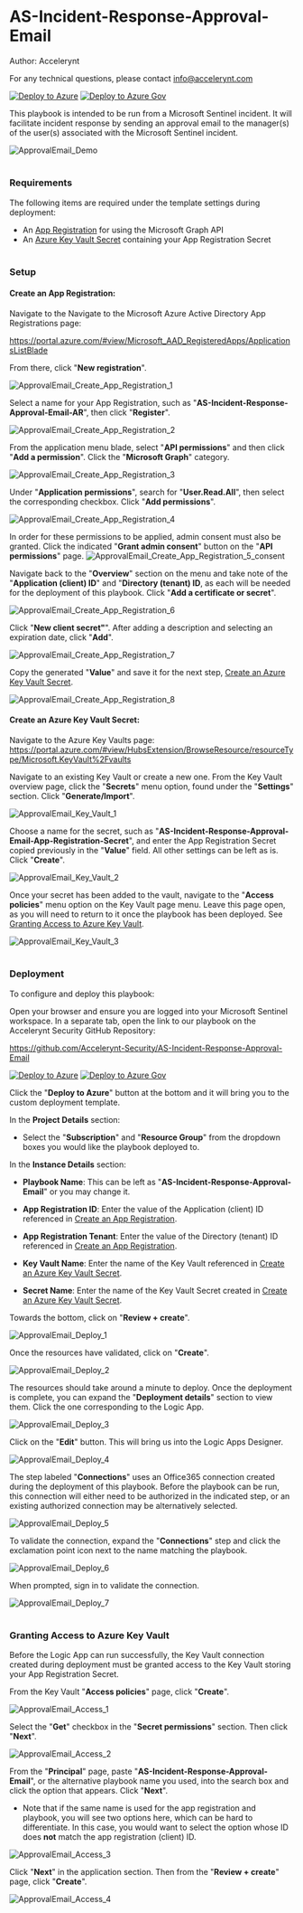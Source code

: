 # AS-Incident-Response-Approval-Email

Author: Accelerynt

For any technical questions, please contact info@accelerynt.com  

[![Deploy to Azure](https://aka.ms/deploytoazurebutton)](https://portal.azure.com/#create/Microsoft.Template/uri/https%3A%2F%2Fraw.githubusercontent.com%2FAccelerynt-Security%2FAS-Incident-Response-Approval-Email%2Fmain%2Fazuredeploy.json)
[![Deploy to Azure Gov](https://aka.ms/deploytoazuregovbutton)](https://portal.azure.us/#create/Microsoft.Template/uri/https%3A%2F%2Fraw.githubusercontent.com%2FAccelerynt-Security%2FAS-Incident-Response-Approval-Email%2Fmain%2Fazuredeploy.json)       

This playbook is intended to be run from a Microsoft Sentinel incident. It will facilitate incident response by sending an approval email to the manager(s) of the user(s) associated with the Microsoft Sentinel incident.

![ApprovalEmail_Demo](Images/ApprovalEmail_Demo.png)
 
                                                                                                                                
#
### Requirements
                                                                                                                                     
The following items are required under the template settings during deployment: 

* An [App Registration](https://github.com/Accelerynt-Security/AS-Incident-Response-Approval-Email#create-an-app-registration) for using the Microsoft Graph API
* An [Azure Key Vault Secret](https://github.com/Accelerynt-Security/AS-Incident-Response-Approval-Email#create-an-azure-key-vault-secret) containing your App Registration Secret 


# 
### Setup
                                                                                                                                     
#### Create an App Registration:
 
Navigate to the Navigate to the Microsoft Azure Active Directory App Registrations page:

https://portal.azure.com/#view/Microsoft_AAD_RegisteredApps/ApplicationsListBlade

From there, click "**New registration**".

![ApprovalEmail_Create_App_Registration_1](Images/ApprovalEmail_Create_App_Registration_1.png)

Select a name for your App Registration, such as "**AS-Incident-Response-Approval-Email-AR**", then click "**Register**".

![ApprovalEmail_Create_App_Registration_2](Images/ApprovalEmail_Create_App_Registration_2.png)

From the application menu blade, select "**API permissions**" and then click "**Add a permission**". Click the "**Microsoft Graph**" category.

![ApprovalEmail_Create_App_Registration_3](Images/ApprovalEmail_Create_App_Registration_3.png)

Under "**Application permissions**", search for "**User.Read.All**", then select the corresponding checkbox. Click "**Add permissions**".

![ApprovalEmail_Create_App_Registration_4](Images/ApprovalEmail_Create_App_Registration_4.png)

In order for these permissions to be applied, admin consent must also be granted. Click the indicated "**Grant admin consent**" button on the "**API permissions**" page.
![ApprovalEmail_Create_App_Registration_5_consent](Images/ApprovalEmail_Create_App_Registration_5.png)

Navigate back to the "**Overview**" section on the menu and take note of the "**Application (client) ID**" and "**Directory (tenant) ID**, as each will be needed for the deployment of this playbook. Click "**Add a certificate or secret**".

![ApprovalEmail_Create_App_Registration_6](Images/ApprovalEmail_Create_App_Registration_6.png)

Click "**New client secret"**". After adding a description and selecting an expiration date, click "**Add**".

![ApprovalEmail_Create_App_Registration_7](Images/ApprovalEmail_Create_App_Registration_7.png)

Copy the generated "**Value**" and save it for the next step, [Create an Azure Key Vault Secret](https://github.com/Accelerynt-Security/AS-Incident-Response-Approval-Email#create-an-azure-key-vault-secret).

![ApprovalEmail_Create_App_Registration_8](Images/ApprovalEmail_Create_App_Registration_8.png)


#### Create an Azure Key Vault Secret:

Navigate to the Azure Key Vaults page: https://portal.azure.com/#view/HubsExtension/BrowseResource/resourceType/Microsoft.KeyVault%2Fvaults

Navigate to an existing Key Vault or create a new one. From the Key Vault overview page, click the "**Secrets**" menu option, found under the "**Settings**" section. Click "**Generate/Import**".

![ApprovalEmail_Key_Vault_1](Images/ApprovalEmail_Key_Vault_1.png)

Choose a name for the secret, such as "**AS-Incident-Response-Approval-Email-App-Registration-Secret**", and enter the App Registration Secret copied previously in the "**Value**" field. All other settings can be left as is. Click "**Create**". 

![ApprovalEmail_Key_Vault_2](Images/ApprovalEmail_Key_Vault_2.png)

Once your secret has been added to the vault, navigate to the "**Access policies**" menu option on the Key Vault page menu. Leave this page open, as you will need to return to it once the playbook has been deployed. See [Granting Access to Azure Key Vault](https://github.com/Accelerynt-Security/AS-Incident-Response-Approval-Email#granting-access-to-azure-key-vault).

![ApprovalEmail_Key_Vault_3](Images/ApprovalEmail_Key_Vault_3.png)


#
### Deployment                                                                                                         
                                                                                                        
To configure and deploy this playbook:
 
Open your browser and ensure you are logged into your Microsoft Sentinel workspace. In a separate tab, open the link to our playbook on the Accelerynt Security GitHub Repository:

https://github.com/Accelerynt-Security/AS-Incident-Response-Approval-Email

[![Deploy to Azure](https://aka.ms/deploytoazurebutton)](https://portal.azure.com/#create/Microsoft.Template/uri/https%3A%2F%2Fraw.githubusercontent.com%2FAccelerynt-Security%2FAS-Incident-Response-Approval-Email%2Fmain%2Fazuredeploy.json)
[![Deploy to Azure Gov](https://aka.ms/deploytoazuregovbutton)](https://portal.azure.us/#create/Microsoft.Template/uri/https%3A%2F%2Fraw.githubusercontent.com%2FAccelerynt-Security%2FAS-Incident-Response-Approval-Email%2Fmain%2Fazuredeploy.json)                                             

Click the "**Deploy to Azure**" button at the bottom and it will bring you to the custom deployment template.

In the **Project Details** section:

* Select the "**Subscription**" and "**Resource Group**" from the dropdown boxes you would like the playbook deployed to.  

In the **Instance Details** section:   

* **Playbook Name**: This can be left as "**AS-Incident-Response-Approval-Email**" or you may change it.  

* **App Registration ID**: Enter the value of the Application (client) ID referenced in [Create an App Registration](https://github.com/Accelerynt-Security/AS-Incident-Response-Approval-Email#create-an-app-registration).

* **App Registration Tenant**: Enter the value of the Directory (tenant) ID referenced in [Create an App Registration](https://github.com/Accelerynt-Security/AS-Incident-Response-Approval-Email#create-an-app-registration).

* **Key Vault Name**: Enter the name of the Key Vault referenced in [Create an Azure Key Vault Secret](https://github.com/Accelerynt-Security/AS-Incident-Response-Approval-Email#create-an-azure-key-vault-secret).

* **Secret Name**: Enter the name of the Key Vault Secret created in [Create an Azure Key Vault Secret](https://github.com/Accelerynt-Security/AS-Incident-Response-Approval-Email#create-an-azure-key-vault-secret).

Towards the bottom, click on "**Review + create**". 

![ApprovalEmail_Deploy_1](Images/ApprovalEmail_Deploy_1.png)

Once the resources have validated, click on "**Create**".

![ApprovalEmail_Deploy_2](Images/ApprovalEmail_Deploy_2.png)

The resources should take around a minute to deploy. Once the deployment is complete, you can expand the "**Deployment details**" section to view them.
Click the one corresponding to the Logic App.

![ApprovalEmail_Deploy_3](Images/ApprovalEmail_Deploy_3.png)

Click on the "**Edit**" button. This will bring us into the Logic Apps Designer.

![ApprovalEmail_Deploy_4](Images/ApprovalEmail_Deploy_4.png)

The step labeled "**Connections**" uses an Office365 connection created during the deployment of this playbook. Before the playbook can be run, this connection will either need to be authorized in the indicated step, or an existing authorized connection may be alternatively selected.

![ApprovalEmail_Deploy_5](Images/ApprovalEmail_Deploy_5.png)

To validate the connection, expand the "**Connections**" step and click the exclamation point icon next to the name matching the playbook.
                                                                                                
![ApprovalEmail_Deploy_6](Images/ApprovalEmail_Deploy_6.png)

When prompted, sign in to validate the connection.                                                                                                
                                                                                                
![ApprovalEmail_Deploy_7](Images/ApprovalEmail_Deploy_7.png)


#
### Granting Access to Azure Key Vault

Before the Logic App can run successfully, the Key Vault connection created during deployment must be granted access to the Key Vault storing your App Registration Secret.

From the Key Vault "**Access policies**" page, click "**Create**".

![ApprovalEmail_Access_1](Images/ApprovalEmail_Access_1.png)

Select the "**Get**" checkbox in the "**Secret permissions**" section. Then click "**Next**".

![ApprovalEmail_Access_2](Images/ApprovalEmail_Access_2.png)

From the "**Principal**" page, paste "**AS-Incident-Response-Approval-Email**", or the alternative playbook name you used, into the search box and click the option that appears. Click "**Next**". 

* Note that if the same name is used for the app registration and playbook, you will see two options here, which can be hard to differentiate. In this case, you would want to select the option whose ID does **not** match the app registration (client) ID.

![ApprovalEmail_Access_3](Images/ApprovalEmail_Access_3.png)

Click "**Next**" in the application section. Then from the "**Review + create**" page, click "**Create**".

![ApprovalEmail_Access_4](Images/ApprovalEmail_Access_4.png)
